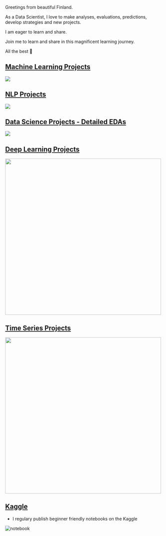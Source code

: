    Greetings from beautiful Finland.

   As a Data Scientist, I love to make analyses, evaluations, predictions, develop strategies and new projects.

   I am eager to learn and share.

   Join me to learn and share in this magnificent learning journey.

   All the best 🤘





 ## [Machine Learning Projects](https://github.com/kb1907/Machine_Learning_Projects/blob/main/README.md)


![](https://miro.medium.com/max/600/0*QYxNNYh6W9jO1b_-.png)

## [NLP Projects](https://github.com/kb1907/NLP_Projects/blob/main/README.md)
![](https://canopylab.com/wp-content/uploads/2019/11/shutterstock_1455391502-2.jpg)


## [Data Science Projects - Detailed EDAs](https://github.com/kb1907/Data_Science_Projects/blob/main/README.md)
![](https://assets-global.website-files.com/5deb974b5176872b2c106aba/5e3c3add630a1585791ff8a9_4dda7c5dc3564bce88dfa5114c53a774.png)


## [Deep Learning Projects](https://github.com/kb1907/Deep_Learning_Projects)

<img src="https://miro.medium.com/max/1000/1*yrgbW7GvOcp94f-5HZcmyQ.jpeg" width="500" height="500">


## [Time Series Projects](https://github.com/kb1907/Time_Series_Projects)

<img src="https://www.vskills.in/certification/blog/wp-content/uploads/2014/11/Forecasting.jpg" width="500" height="500">


## [Kaggle](https://www.kaggle.com/kaanboke) 
- I regulary publish beginner friendly notebooks on the Kaggle

![notebook](https://road-to-kaggle-grandmaster.vercel.app/api/badges/kaanboke/notebook/light)


<!---
kb1907/kb1907 is a ✨ special ✨ repository because its `README.md` (this file) appears on your GitHub profile.
You can click the Preview link to take a look at your changes.
--->
